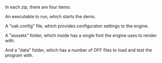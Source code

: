 In each zip, there are four items:

  An executable to run, which starts the demo.

  A "oak.config" file, which provides configuraton settings to the engine.
  
  A "asssets" folder, which inside has a single font the engine uses to render with.
  
  And a "data" folder, which has a number of OFF files to load and test the program with.
